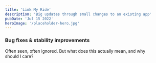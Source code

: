 ```yaml
---
title: 'Link My Ride'
description: 'Big updates through small changes to an existing app'
pubDate: 'Jul 15 2022'
heroImage: '/placeholder-hero.jpg'
---
```


### Bug fixes & stability improvements

Often seen, often ignored. But what does this actually mean, and why should I care?